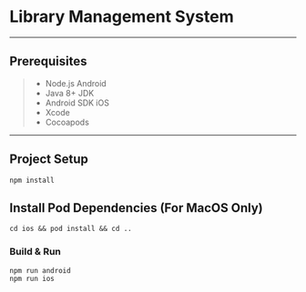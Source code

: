 # Library Management System

***

## Prerequisites
> - Node.js
> Android
> - Java 8+ JDK
> - Android SDK
> iOS
> - Xcode
> - Cocoapods
***

## Project Setup
```
npm install
```

## Install Pod Dependencies (For MacOS Only)
```
cd ios && pod install && cd ..
```

### Build & Run
```
npm run android
npm run ios
```